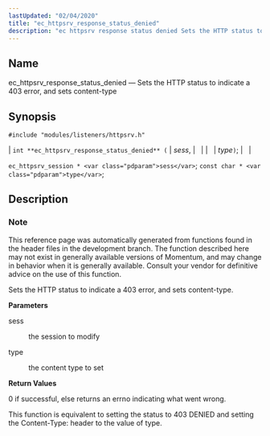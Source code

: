 ```yaml
---
lastUpdated: "02/04/2020"
title: "ec_httpsrv_response_status_denied"
description: "ec httpsrv response status denied Sets the HTTP status to indicate a 403 error and sets content type int ec httpsrv response status denied sess type ec httpsrv session sess const char type This reference page was automatically generated from functions found in the header files in the development branch..."
---
```


<a name="apis.ec_httpsrv_response_status_denied"></a> 
## Name

ec_httpsrv_response_status_denied — Sets the HTTP status to indicate a 403 error, and sets content-type

## Synopsis

`#include "modules/listeners/httpsrv.h"`

| `int **ec_httpsrv_response_status_denied** (` | <var class="pdparam">sess</var>, |   |
|   | <var class="pdparam">type</var>`)`; |   |

`ec_httpsrv_session * <var class="pdparam">sess</var>`;
`const char * <var class="pdparam">type</var>`;<a name="idp53085296"></a> 
## Description

### Note

This reference page was automatically generated from functions found in the header files in the development branch. The function described here may not exist in generally available versions of Momentum, and may change in behavior when it is generally available. Consult your vendor for definitive advice on the use of this function.

Sets the HTTP status to indicate a 403 error, and sets content-type.

**<a name="idp53088192"></a> Parameters**

<dl class="variablelist">

<dt>sess</dt>

<dd>

the session to modify

</dd>

<dt>type</dt>

<dd>

the content type to set

</dd>

</dl>

**<a name="idp53092768"></a> Return Values**

0 if successful, else returns an errno indicating what went wrong.

This function is equivalent to setting the status to 403 DENIED and setting the Content-Type: header to the value of type.